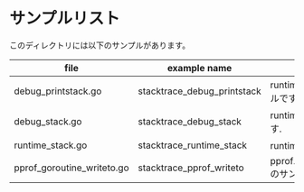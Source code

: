 # サンプルリスト

このディレクトリには以下のサンプルがあります。

| file                       | example name                | note                                                |
| -------------------------- | --------------------------- | --------------------------------------------------- |
| debug_printstack.go        | stacktrace_debug_printstack | runtime/debug.PrintStack のサンプルです.            |
| debug_stack.go             | stacktrace_debug_stack      | runtime/debug.Stack のサンプルです.                 |
| runtime_stack.go           | stacktrace_runtime_stack    | runtime.Stack のサンプルです.                       |
| pprof_goroutine_writeto.go | stacktrace_pprof_writeto    | pprof.Lookup("goroutine").WriteTo() のサンプルです. |
